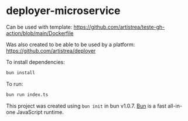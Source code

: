 # deployer-microservice

Can be used with template: https://github.com/artistrea/teste-gh-action/blob/main/Dockerfile

Was also created to be able to be used by a platform: https://github.com/artistrea/deployer

To install dependencies:

```bash
bun install
```

To run:

```bash
bun run index.ts
```

This project was created using `bun init` in bun v1.0.7. [Bun](https://bun.sh) is a fast all-in-one JavaScript runtime.

